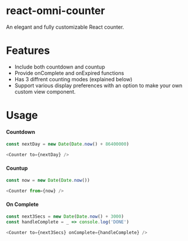 # react-omni-counter
An elegant and fully customizable React counter.

# Features
- Include both countdown and countup
- Provide onComplete and onExpired functions
- Has 3 diffrent counting modes (explained below)
- Support various display preferences with an option to make your own custom view component.

# Usage
#### Countdown
```javascript
const nextDay = new Date(Date.now() + 86400000)

<Counter to={nextDay} />
```
#### Countup
```javascript
const now = new Date(Date.now())

<Counter from={now} />
```

#### On Complete
```javascript
const next3Secs = new Date(Date.now() + 3000)
const handleComplete = _ => console.log('DONE')

<Counter to={next3Secs} onComplete={handleComplete} />
```

